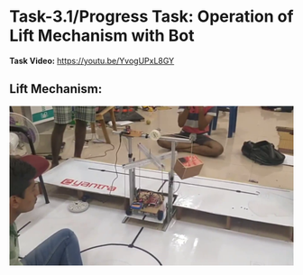 # Task-3.1/Progress Task: Operation of Lift Mechanism with Bot

**Task Video:** https://youtu.be/YvogUPxL8GY

## Lift Mechanism: ##
![Lift Mechanism](/Task-3/Lift_Mechanism.png?raw=true "Lift Mechanism")
